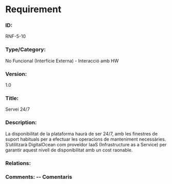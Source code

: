 # Requirement 

### ID: 
RNF-5-10

### Type/Category: 
No Funcional (Interfície Externa) - Interacció amb HW

### Version: 
1.0

### Title: 
Servei 24/7

### Description: 
La disponibilitat de la plataforma haurà de ser 24/7, amb les finestres de suport habituals per a efectuar les operacions de manteniment necessàries. S’utilitzarà DigitalOcean com proveïdor IaaS (Infrastructure as a Service) per garantir aquest nivell de disponibilitat amb un cost raonable.

### Relations: 


### Comments: -- Comentaris
